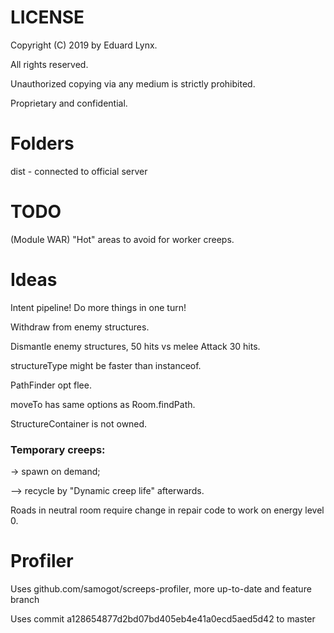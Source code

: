 # LICENSE
Copyright (C) 2019 by Eduard Lynx.

All rights reserved.

Unauthorized copying via any medium is strictly prohibited.

Proprietary and confidential.

# Folders
dist - connected to official server

# TODO
(Module WAR) "Hot" areas to avoid for worker creeps.

# Ideas
Intent pipeline! Do more things in one turn!

Withdraw from enemy structures.

Dismantle enemy structures, 50 hits vs melee Attack 30 hits.

structureType might be faster than instanceof.

PathFinder opt flee.

moveTo has same options as Room.findPath.

StructureContainer is not owned.

### Temporary creeps:

-> spawn on demand;

--> recycle by "Dynamic creep life" afterwards.

Roads in neutral room require change in repair code to work on energy level 0.

# Profiler
Uses github.com/samogot/screeps-profiler, more up-to-date and feature branch

Uses commit a128654877d2bd07bd405eb4e41a0ecd5aed5d42 to master
